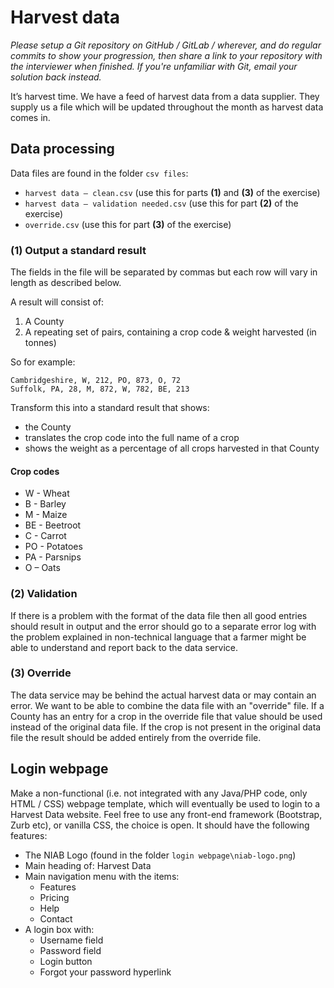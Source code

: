# Harvest data

_Please setup a Git repository on GitHub / GitLab / wherever, and do regular commits to show your progression, then share a link to your repository with the interviewer when finished. If you're unfamiliar with Git, email your solution back instead._

It’s harvest time. We have a feed of harvest data from a data supplier. They supply us a file which will be updated throughout the month as harvest data comes in.

## Data processing

Data files are found in the folder `csv files`:

- `harvest data – clean.csv` (use this for parts **(1)** and **(3)** of the exercise)
- `harvest data – validation needed.csv` (use this for part **(2)** of the exercise)
- `override.csv` (use this for part **(3)** of the exercise)

### (1) Output a standard result

The fields in the file will be separated by commas but each row will vary in length as described below.

A result will consist of:

1. A County
1. A repeating set of pairs, containing a crop code & weight harvested (in tonnes)

So for example:

```
Cambridgeshire, W, 212, PO, 873, O, 72
Suffolk, PA, 28, M, 872, W, 782, BE, 213
```

Transform this into a standard result that shows:

- the County
- translates the crop code into the full name of a crop
- shows the weight as a percentage of all crops harvested in that County 


#### Crop codes

- W - Wheat
- B - Barley
- M - Maize
- BE - Beetroot
- C - Carrot
- PO - Potatoes
- PA - Parsnips
- O – Oats

### (2) Validation

If there is a problem with the format of the data file then all good entries should result in output and the error should go to a separate error log with the problem explained in non-technical language that a farmer might be able to understand and report back to the data service.

### (3) Override

The data service may be behind the actual harvest data or may contain an error. We want to be able to combine the data file with an "override" file. If a County has an entry for a crop in the override file that value should be used instead of the original data file.
If the crop is not present in the original data file the result should be added entirely from the override file.

## Login webpage

Make a non-functional (i.e. not integrated with any Java/PHP code, only HTML / CSS) webpage template, which will eventually be used to login to a Harvest Data website. Feel free to use any front-end framework (Bootstrap, Zurb etc), or vanilla CSS, the choice is open.
It should have the following features:

- The NIAB Logo (found in the folder `login webpage\niab-logo.png`)
- Main heading of: Harvest Data
- Main navigation menu with the items:
  - Features
  - Pricing
  - Help
  - Contact
- A login box with:
  - Username field
  - Password field
  - Login button
  - Forgot your password hyperlink
